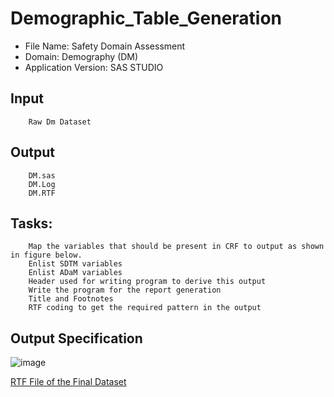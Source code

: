 # Demographic_Table_Generation
- File Name: Safety Domain Assessment
- Domain: Demography (DM) 
- Application Version: SAS STUDIO
## Input
        Raw Dm Dataset
## Output
        DM.sas		
        DM.Log		
        DM.RTF
  ## Tasks: 
        Map the variables that should be present in CRF to output as shown in figure below. 
        Enlist SDTM variables 
        Enlist ADaM variables 
        Header used for writing program to derive this output 
        Write the program for the report generation 
        Title and Footnotes 
        RTF coding to get the required pattern in the output
        
 ## Output Specification
 ![image](https://github.com/theadewole/Demographic_Table_Generation/assets/108795960/2ee5a7c6-fbb7-4940-b445-0ddfac74ead3)
 
 
[RTF File of the Final Dataset](https://docs.google.com/document/d/1FAc2oSCLGAF8GrXI0JQ-BV4Nlmoetp4K/edit) 

